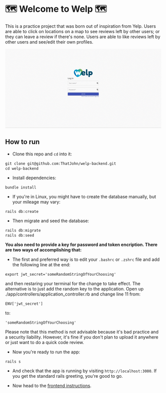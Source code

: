 # 🗺️ Welcome to Welp 🗺️

This is a practice project that was born out of inspiration from Yelp. Users are able to click on locations on a map to see reviews left by other users; or they can leave a review if there's none. Users are able to like reviews left by other users and see/edit their own profiles.

![](welp.gif)

## How to run

- Clone this repo and `cd` into it:

```
git clone git@github.com:ThatJohn/welp-backend.git
cd welp-backend
```

- Install dependencies:

```
bundle install
```

- If you're in Linux, you might have to create the database manually, but your mileage may vary:

```
rails db:create
```

- Then migrate and seed the database:

```
rails db:migrate
rails db:seed
```

**You also need to provide a key for password and token encription. There are two ways of accomplishing that:**

- The first and preferred way is to edit your `.bashrc` or `.zshrc` file and add the following line at the end:

```
export jwt_secret='someRandomStringOfYourChoosing'
```

and then restaring your terminal for the change to take effect. The alternative is to just add the random key to the application. Open up ./app/controllers/application_controller.rb and change line 11 from:

```
ENV['jwt_secret']
```

to:

```
'someRandomStringOfYourChoosing'
```

Please note that this method is not advisable because it's bad practice and a security liability. However, it's fine if you don't plan to upload it anywhere or just want to do a quick code review.

- Now you're ready to run the app:

```
rails s
```

- And check that the app is running by visiting `http://localhost:3000`. If you get the standard rails greeting, you're good to go.

- Now head to the [frontend instructions](https://github.com/ThatJohn/welp-frontend).
